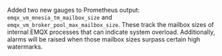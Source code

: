 Added two new gauges to Prometheus output: `emqx_vm_mnesia_tm_mailbox_size` and `emqx_vm_broker_pool_max_mailbox_size`.  These track the mailbox sizes of internal EMQX processes that can indicate system overload.  Additionally, alarms will be raised when those mailbox sizes surpass certain high watermarks.
